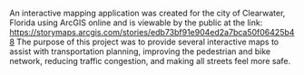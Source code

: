 An interactive mapping application was created for the city of Clearwater, Florida using ArcGIS online and is viewable by the public at the link: https://storymaps.arcgis.com/stories/edb73bf91e904ed2a7bca50f06425b48
The purpose of this project was to provide several interactive maps to assist with transportation planning, improving the pedestrian and bike network, reducing traffic congestion, and making all streets feel more safe.
